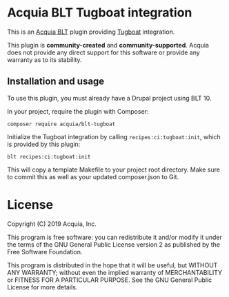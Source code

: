 Acquia BLT Tugboat integration
====

This is an [Acquia BLT](https://github.com/acquia/blt) plugin providing [Tugboat](https://tugboat.qa/) integration.

This plugin is **community-created** and **community-supported**. Acquia does not provide any direct support for this software or provide any warranty as to its stability.

## Installation and usage

To use this plugin, you must already have a Drupal project using BLT 10.

In your project, require the plugin with Composer:

`composer require acquia/blt-tugboat`

Initialize the Tugboat integration by calling `recipes:ci:tugboat:init`, which is provided by this plugin:

`blt recipes:ci:tugboat:init`

This will copy a template Makefile to your project root directory. Make sure to commit this as well as your updated composer.json to Git.

# License

Copyright (C) 2019 Acquia, Inc.

This program is free software: you can redistribute it and/or modify it under the terms of the GNU General Public License version 2 as published by the Free Software Foundation.

This program is distributed in the hope that it will be useful, but WITHOUT ANY WARRANTY; without even the implied warranty of MERCHANTABILITY or FITNESS FOR A PARTICULAR PURPOSE.  See the GNU General Public License for more details.
